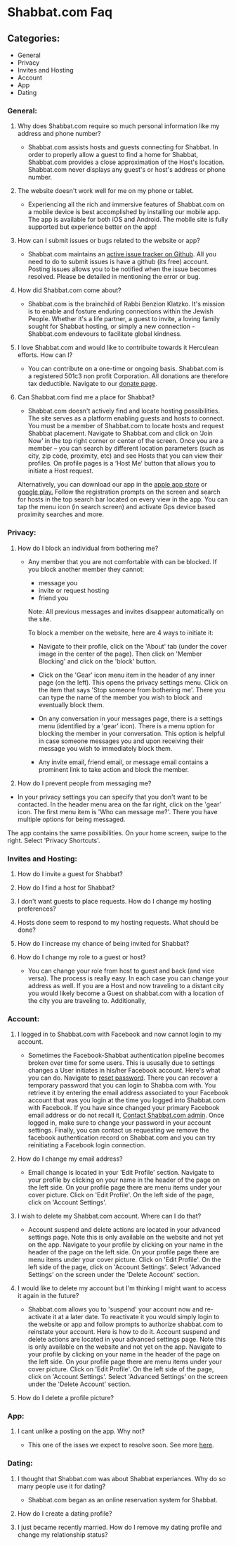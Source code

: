 
# Shabbat.com Faq

## Categories:

- General
- Privacy
- Invites and Hosting
- Account
- App
- Dating


### General:

1. Why does Shabbat.com require so much personal information like my address and phone number?

    * Shabbat.com assists hosts and guests connecting for Shabbat. In order to properly allow
      a guest to find a home for Shabbat, Shabbat.com provides a close approximation of the Host's location.
      Shabbat.com never displays any guest's or host's address or phone number.

2.  The website doesn't work well for me on my phone or tablet.

    * Experiencing all the rich and immersive features of Shabbat.com on a mobile device is best accomplished by installing our mobile app.
    The app is available for both iOS and Android. The mobile site is fully supported but experience better on the app!

3.  How can I submit issues or bugs related to the website or app?

    * Shabbat.com maintains an <a href='https://github.com/ykoblick/shabbatcom/issues'>active issue tracker on Github</a>. All you need to do to submit issues is
    have a github (its free) account. Posting issues allows you to be notified when the issue becomes resolved. Please be detailed in mentioning the error or bug.

4.  How did Shabbat.com come about?

    * Shabbat.com is the brainchild of Rabbi Benzion Klatzko. It's mission is to enable and fosture enduring connections within the Jewish People.
    Whether it's a life partner, a guest to invite, a loving family sought for Shabbat hosting, or simply a new connection - Shabbat.com endevours to
    facilitate global kindness.

5.  I love Shabbat.com and would like to contribuite towards it Herculean efforts. How can I?

     * You can contribute on a one-time or ongoing basis. Shabbat.com is a registered 501c3 non profit Corporation. All donations are therefore tax deductible.
    Navigate to our <a href='https://www.shabbat.com/donate'>donate page</a>.

6.  Can Shabbat.com find me a place for Shabbat?

    * Shabbat.com doesn't actively find and locate hosting possibilities. The site serves as a platform enabling guests and hosts to connect. You must be a member of Shabbat.com
     to locate hosts and request Shabbat placement. Navigate to Shabbat.com and click on ‘Join Now’ in the top right corner or    center of the screen. Once you are a member –
     you can search by different location parameters (such as city, zip code, proximity, etc) and see Hosts that you can view their profiles. On profile pages is a ‘Host Me’
     button that allows you to initiate a Host request.

     Alternatively, you can download our app in the <a href='https://itunes.apple.com/us/app/id1037705799'>apple app store</a> or <a href='https://play.google.com/store/apps/details?id=com.tribex.shabbat&hl=en'>google play.</a> Follow the registration prompts on the screen and search for hosts in the top search bar
     located on every view in the app. You can tap the menu icon (in search screen) and activate Gps device based proximity searches and more.



### Privacy:

1.  How do I block an individual from bothering me?

    * Any member that you are not comfortable with can be blocked. If you block another member they cannot:
        - message you
        - invite or request hosting
        - friend you

        Note: All previous messages and invites disappear automatically on the site.

        To block a member on the website, here are 4 ways to initiate it:

        - Navigate to their profile, click on the 'About' tab (under the cover image in the center of the page).
          Then click on 'Member Blocking' and click on the 'block' button.

        - Click on the 'Gear' icon menu item in the header of any inner page (on the left). This opens the privacy
          settings menu. Click on the item that says 'Stop someone from bothering me'. There you can type the name
          of the member you wish to block and eventually block them.

        - On any conversation in your messages page, there is a settings menu (identified by a 'gear' icon).
          There is a menu option for blocking the member in your conversation. This option is helpful in case someone
          messages you and upon receiving their message you wish to immediately block them.

        - Any invite email, friend email, or message email contains a prominent link to take action and block the member.



2.  How do I prevent people from messaging me?

  * In your privacy settings you can specify that you don't want to be contacted. In the header menu area on the far right, click on
  the 'gear' icon. The first menu item is 'Who can message me?'. There you have multiple options for being messaged.

  The app contains the same possibilities. On your home screen, swipe to the right. Select 'Privacy Shortcuts'.




### Invites and Hosting:


1. How do I invite a guest for Shabbat?

2. How do I find a host for Shabbat?

2. I don't want guests to place requests. How do I change my hosting preferences?

3. Hosts done seem to respond to my hosting requests. What should be done?

4. How do I increase my chance of being invited for Shabbat?

5. How do I change my role to a guest or host?

    * You can change your role from host to guest and back (and vice versa). The process is really easy.
      In each case you can change your address as well. If you are a Host and now traveling to a distant
      city you would likely become a Guest on shabbat.com with a location of the city you are traveling to.
      Additionally,


### Account:

1.  I logged in to Shabbat.com with Facebook and now cannot login to my account.

    * Sometimes the Facebook-Shabbat authentication pipeline becomes broken over time for some users. This is ususally due to
      settings changes a User initiates in his/her Facebook account. Here's what you can do.
      Navigate to <a href='http://www.shabbat.com/forgot'>reset password</a>.
      There you can recover a temporary password that you can login to Shabba.com with. You retrieve it by entering
      the email address associated to your Facebook account that was you login at the time you logged into
      Shabbat.com with Facebook. If you have since changed your primary Facebook email address or do not
      recall it, <a href='http://www.shabbat.com/contact'>Contact Shabbat.com admin</a>. Once logged in, make sure
      to change your password in your account settings. Finally, you can contact us requesting we remove the facebook authentication
      record on Shabbat.com and you can try reinitiating a Facebook login connection.

2.  How do I change my email address?

    * Email change is located in your 'Edit Profile' section. Navigate to your profile by clicking on your name in the header of the page
    on the left side. On your profile page there are menu items under your cover picture. Click on 'Edit Profile'.
    On the left side of the page, click on 'Account Settings'.

3.  I wish to delete my Shabbat.com account. Where can I do that?

    * Account suspend and delete actions are located in your advanced settings page. Note this is only available on the website and not yet
    on the app. Navigate to your profile by clicking on your name in the header of the page
    on the left side. On your profile page there are menu items under your cover picture. Click on 'Edit Profile'.
    On the left side of the page, click on 'Account Settings'. Select 'Advanced Settings' on the screen under the 'Delete Account' section.


4. I would like to delete my account but I'm thinking I might want to access it again in the future?

    * Shabbat.com allows you to 'suspend' your account now and re-activate it at a later date. To reactivate it
    you would simply login to the website or app and follow prompts to authorize shabbat.com to reinstate your
    account. Here is how to do it.
    Account suspend and delete actions are located in your advanced settings page. Note this is only available on the website and not yet
    on the app. Navigate to your profile by clicking on your name in the header of the page
    on the left side. On your profile page there are menu items under your cover picture. Click on 'Edit Profile'.
    On the left side of the page, click on 'Account Settings'. Select 'Advanced Settings' on the screen under the 'Delete Account' section.




5.  How do I delete a profile picture?





### App:

1.  I cant unlike a posting on the app. Why not?

    * This one of the isses we expect to resolve soon. See more <a href='https://github.com/ykoblick/shabbatcom/issues/5'>here</a>.



### Dating:

1.  I thought that Shabbat.com was about Shabbat experiances. Why do so many people use it for dating?

    * Shabbat.com began as an online reservation system for Shabbat.

2.  How do I create a dating profile?

3. I just became recently married. How do I remove my dating profile and change my relationship status?